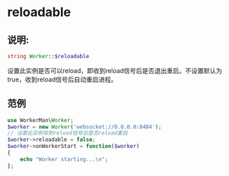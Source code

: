 # reloadable
## 说明:
```php
string Worker::$reloadable
```

设置此实例是否可以reload，即收到reload信号后是否退出重启。不设置默认为true，收到reload信号后自动重启进程。


## 范例

```php
use WorkerMan\Worker;
$worker = new Worker('websocket://0.0.0.0:8484');
// 设置此实例收到reload信号后是否reload重启
$worker->reloadable = false;
$worker->onWorkerStart = function($worker)
{
    echo "Worker starting...\n";
};
```
